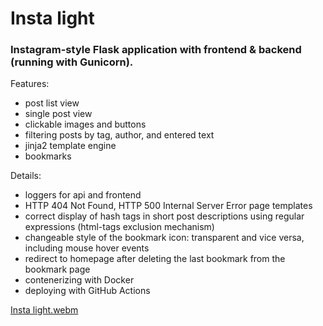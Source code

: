 # Insta light

### Instagram-style Flask application with frontend & backend (running with Gunicorn).

Features:
 - post list view
 - single post view
 - clickable images and buttons
 - filtering posts by tag, author, and entered text
 - jinja2 template engine
 - bookmarks

Details:
- loggers for api and frontend
- HTTP 404 Not Found, HTTP 500 Internal Server Error page templates
- correct display of hash tags in short post descriptions using regular expressions (html-tags exclusion mechanism)
- changeable style of the bookmark icon: transparent and vice versa, including mouse hover events
- redirect to homepage after deleting the last bookmark from the bookmark page
- contenerizing with Docker
- deploying with GitHub Actions

[Insta light.webm](https://user-images.githubusercontent.com/106608272/207999450-ba85545b-5dac-4980-be9b-0904ce40f7b4.webm)
